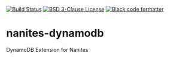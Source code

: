 [![Build Status](https://travis-ci.org/nanites/nanites-dynamodb.svg?branch=main)](https://travis-ci.org/nanites/nanites-dynamodb)
[![BSD 3-Clause License](https://img.shields.io/badge/License-BSD%203--Clause-blue.svg?style=plastic)](https://github.com/nanites/nanites-dynamodb/blob/main/LICENSE)
[![Black code formatter](https://img.shields.io/badge/code%20style-black-000000.svg?style=plastic)](https://github.com/ambv/black)

# nanites-dynamodb

DynamoDB Extension for Nanites
